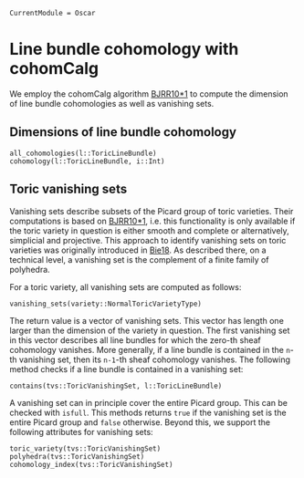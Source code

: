 ```@meta
CurrentModule = Oscar
```


# Line bundle cohomology with cohomCalg

We employ the cohomCalg algorithm [BJRR10*1](@cite)
to compute the dimension of line bundle cohomologies as well as vanishing sets.


## Dimensions of line bundle cohomology

```@docs
all_cohomologies(l::ToricLineBundle)
cohomology(l::ToricLineBundle, i::Int)
```

## Toric vanishing sets

Vanishing sets describe subsets of the Picard group of toric varieties.
Their computations is based on [BJRR10*1](@cite), i.e.
this functionality is only available if the toric variety in question is
either smooth and complete or alternatively, simplicial and projective.
This approach to identify vanishing sets on toric varieties was originally
introduced in [Bie18](@cite). As described there, on a technical level,
a vanishing set is the complement of a finite family of polyhedra.

For a toric variety, all vanishing sets are computed as follows:
```@docs
vanishing_sets(variety::NormalToricVarietyType)
```
The return value is a vector of vanishing sets. This vector has length one
larger than the dimension of the variety in question. The first vanishing
set in this vector describes all line bundles for which the zero-th sheaf
cohomology vanishes. More generally, if a line bundle is contained in the
`n`-th vanishing set, then its `n-1`-th sheaf cohomology vanishes. The
following method checks if a line bundle is contained in a vanishing set:
```@docs
contains(tvs::ToricVanishingSet, l::ToricLineBundle)
```
A vanishing set can in principle cover the entire Picard group. This
can be checked with `isfull`. This methods returns `true` if the
vanishing set is the entire Picard group and `false` otherwise.
Beyond this, we support the following attributes for vanishing sets:
```@docs
toric_variety(tvs::ToricVanishingSet)
polyhedra(tvs::ToricVanishingSet)
cohomology_index(tvs::ToricVanishingSet)
```
